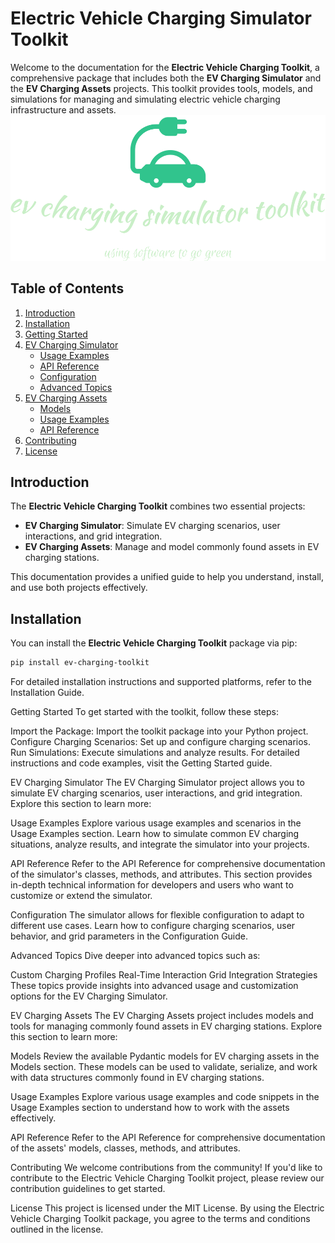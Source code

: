 # Electric Vehicle Charging Simulator Toolkit

Welcome to the documentation for the **Electric Vehicle Charging Toolkit**, a comprehensive package that includes both the **EV Charging Simulator** and the **EV Charging Assets** projects. This toolkit provides tools, models, and simulations for managing and simulating electric vehicle charging infrastructure and assets.
![logo-no-background.png](pics%2Flogo-no-background.png)

## Table of Contents

1. [Introduction](#introduction)
2. [Installation](#installation)
3. [Getting Started](#getting-started)
4. [EV Charging Simulator](#ev-charging-simulator)
   - [Usage Examples](#usage-examples-simulator)
   - [API Reference](#api-reference-simulator)
   - [Configuration](#configuration-simulator)
   - [Advanced Topics](#advanced-topics-simulator)
5. [EV Charging Assets](#ev-charging-assets)
   - [Models](#models-assets)
   - [Usage Examples](#usage-examples-assets)
   - [API Reference](#api-reference-assets)
6. [Contributing](#contributing)
7. [License](#license)

## Introduction

The **Electric Vehicle Charging Toolkit** combines two essential projects:

- **EV Charging Simulator**: Simulate EV charging scenarios, user interactions, and grid integration.
- **EV Charging Assets**: Manage and model commonly found assets in EV charging stations.

This documentation provides a unified guide to help you understand, install, and use both projects effectively.

## Installation

You can install the **Electric Vehicle Charging Toolkit** package via pip:

```bash
pip install ev-charging-toolkit
```

For detailed installation instructions and supported platforms, refer to the Installation Guide.

Getting Started
To get started with the toolkit, follow these steps:

Import the Package: Import the toolkit package into your Python project.
Configure Charging Scenarios: Set up and configure charging scenarios.
Run Simulations: Execute simulations and analyze results.
For detailed instructions and code examples, visit the Getting Started guide.

EV Charging Simulator
The EV Charging Simulator project allows you to simulate EV charging scenarios, user interactions, and grid integration. Explore this section to learn more:

Usage Examples
Explore various usage examples and scenarios in the Usage Examples section. Learn how to simulate common EV charging situations, analyze results, and integrate the simulator into your projects.

API Reference
Refer to the API Reference for comprehensive documentation of the simulator's classes, methods, and attributes. This section provides in-depth technical information for developers and users who want to customize or extend the simulator.

Configuration
The simulator allows for flexible configuration to adapt to different use cases. Learn how to configure charging scenarios, user behavior, and grid parameters in the Configuration Guide.

Advanced Topics
Dive deeper into advanced topics such as:

Custom Charging Profiles
Real-Time Interaction
Grid Integration Strategies
These topics provide insights into advanced usage and customization options for the EV Charging Simulator.

EV Charging Assets
The EV Charging Assets project includes models and tools for managing commonly found assets in EV charging stations. Explore this section to learn more:

Models
Review the available Pydantic models for EV charging assets in the Models section. These models can be used to validate, serialize, and work with data structures commonly found in EV charging stations.

Usage Examples
Explore various usage examples and code snippets in the Usage Examples section to understand how to work with the assets effectively.

API Reference
Refer to the API Reference for comprehensive documentation of the assets' models, classes, methods, and attributes.

Contributing
We welcome contributions from the community! If you'd like to contribute to the Electric Vehicle Charging Toolkit project, please review our contribution guidelines to get started.

License
This project is licensed under the MIT License. By using the Electric Vehicle Charging Toolkit package, you agree to the terms and conditions outlined in the license.
